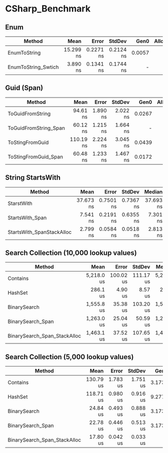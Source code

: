 # CSharp_Benchmark



## Enum 
|                Method |      Mean |     Error |    StdDev |   Gen0 | Allocated |
|---------------------- |----------:|----------:|----------:|-------:|----------:|
|          EnumToString | 15.299 ns | 0.2271 ns | 0.2124 ns | 0.0057 |      24 B |
|   EnumToString_Swtich |  3.890 ns | 0.1341 ns | 0.1744 ns |      - |         - |

## Guid (Span)
|                Method |      Mean |    Error |   StdDev |   Gen0 | Allocated |
|---------------------- |----------:|---------:|---------:|-------:|----------:|
|      ToGuidFromString |  94.61 ns | 1.890 ns | 2.022 ns | 0.0267 |     112 B |
| ToGuidFromString_Span |  60.12 ns | 1.215 ns | 1.664 ns |      - |         - |
|       ToStingFromGuid | 110.19 ns | 2.224 ns | 3.045 ns | 0.0439 |     184 B |
|  ToStingFromGuid_Span |  60.48 ns | 1.233 ns | 1.467 ns | 0.0172 |      72 B |

## String StartsWith
|                    Method |      Mean |     Error |    StdDev |    Median |   Gen0 | Allocated |
|-------------------------- |----------:|----------:|----------:|----------:|-------:|----------:|
|                StarstWith | 37.673 ns | 0.7501 ns | 0.7367 ns | 37.693 ns |      - |         - |
|           StartsWith_Span |  7.541 ns | 0.2191 ns | 0.6355 ns |  7.301 ns | 0.0076 |      32 B |
| StartsWith_SpanStackAlloc |  2.799 ns | 0.0584 ns | 0.0518 ns |  2.813 ns |      - |         - |

## Search Collection<int> (10,000 lookup values)
|                       Method |       Mean |     Error |    StdDev |     Median |   Gen0 | Allocated |
|----------------------------- |-----------:|----------:|----------:|-----------:|-------:|----------:|
|                     Contains | 5,218.0 us | 100.02 us | 111.17 us | 5,210.0 us |      - |    4103 B |
|                      HashSet |   286.1 us |   4.90 us |   8.57 us |   285.0 us | 4.3945 |   27784 B |
|                 BinarySearch | 1,555.8 us |  35.38 us | 103.20 us | 1,588.0 us |      - |    4098 B |
|            BinarySearch_Span | 1,263.0 us |  25.04 us |  50.59 us | 1,271.7 us |      - |    4098 B |
| BinarySearch_Span_StackAlloc | 1,463.1 us |  37.52 us | 107.65 us | 1,473.4 us |      - |       2 B |
  
## Search Collection<int> (5,000 lookup values)
|                       Method |      Mean |    Error |   StdDev |   Gen0 |   Gen1 | Allocated |
|----------------------------- |----------:|---------:|---------:|-------:|-------:|----------:|
|                     Contains | 130.79 us | 1.783 us | 1.751 us | 3.1738 |      - |   20096 B |
|                      HashSet | 118.71 us | 0.980 us | 0.916 us | 9.2773 | 0.4883 |   58736 B |
|                 BinarySearch |  24.84 us | 0.493 us | 0.888 us | 3.1738 |      - |   20096 B |
|            BinarySearch_Span |  22.78 us | 0.446 us | 0.513 us | 3.1738 |      - |   20096 B |
| BinarySearch_Span_StackAlloc |  17.80 us | 0.042 us | 0.033 us |      - |      - |         - |




